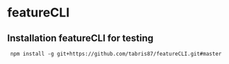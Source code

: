 # featureCLI

## Installation featureCLI for testing
``` npm install -g git+https://github.com/tabris87/featureCLI.git#master```
